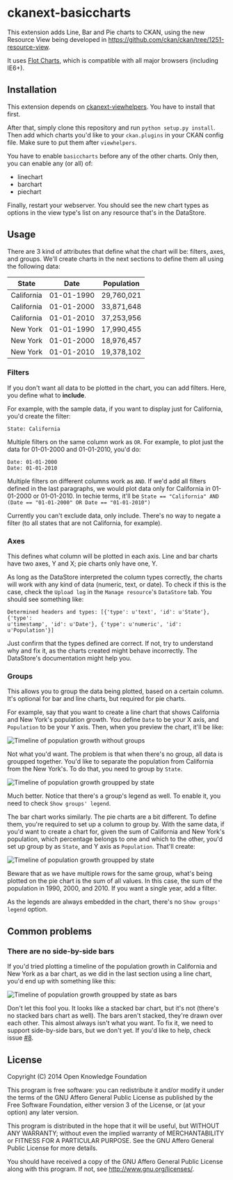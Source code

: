 ckanext-basiccharts
===================

This extension adds Line, Bar and Pie charts to CKAN, using the new Resource
View being developed in https://github.com/ckan/ckan/tree/1251-resource-view.

It uses [Flot Charts](http://www.flotcharts.org), which is compatible with all
major browsers (including IE6+).

Installation
------------

This extension depends on
[ckanext-viewhelpers](//github.com/ckan/ckanext-viewhelpers). You have to
install that first.

After that, simply clone this repository and run ```python setup.py install```.
Then add which charts you'd like to your ```ckan.plugins``` in your CKAN config
file. Make sure to put them after ```viewhelpers```.

You have to enable ```basiccharts``` before any of the other charts. Only then,
you can enable any (or all) of:

* linechart
* barchart
* piechart

Finally, restart your webserver. You should see the new chart types as options
in the view type's list on any resource that's in the DataStore.

Usage
-----

There are 3 kind of attributes that define what the chart will be: filters,
axes, and groups. We'll create charts in the next sections to define them all
using the following data:

| State      | Date       | Population   |
|------------|------------|--------------|
| California | 01-01-1990 | 29,760,021   |
| California | 01-01-2000 | 33,871,648   |
| California | 01-01-2010 | 37,253,956   |
| New York   | 01-01-1990 | 17,990,455   |
| New York   | 01-01-2000 | 18,976,457   |
| New York   | 01-01-2010 | 19,378,102   |

### Filters

If you don't want all data to be plotted in the chart, you can add filters.
Here, you define what to **include**.

For example, with the sample data, if you want to display just for California,
you'd create the filter:

```
State: California
```

Multiple filters on the same column work as ```OR```. For example, to plot just
the data for 01-01-2000 and 01-01-2010, you'd do:

```
Date: 01-01-2000
Date: 01-01-2010
```

Multiple filters on different columns work as ```AND```. If we'd add all
filters defined in the last paragraphs, we would plot data only for California
in 01-01-2000 or 01-01-2010. In techie terms, it'll be ```State == "California"
AND (Date == "01-01-2000" OR Date == "01-01-2010")```

Currently you can't exclude data, only include. There's no way to negate a
filter (to all states that are not California, for example).

### Axes

This defines what column will be plotted in each axis. Line and bar charts have
two axes, Y and X; pie charts only have one, Y.

As long as the DataStore interpreted the column types correctly, the charts
will work with any kind of data (numeric, text, or date). To check if this is
the case, check the ```Upload log``` in the ```Manage resource```'s
```DataStore``` tab. You should see something like:

```
Determined headers and types: [{'type': u'text', 'id': u'State'}, {'type':
u'timestamp', 'id': u'Date'}, {'type': u'numeric', 'id': u'Population'}]
```

Just confirm that the types defined are correct. If not, try to understand why
and fix it, as the charts created might behave incorrectly. The DataStore's
documentation might help you.

### Groups

This allows you to group the data being plotted, based on a certain column.
It's optional for bar and line charts, but required for pie charts.

For example, say that you want to create a line chart that shows California and
New York's population growth. You define ```Date``` to be your X axis, and
```Population``` to be your Y axis. Then, when you preview the chart, it'll be
like:

![Timeline of population growth without groups](doc/img/linechart-date-population-no-groups.png)

Not what you'd want. The problem is that when there's no group, all data is
groupped together. You'd like to separate the population from California from
the New York's. To do that, you need to group by ```State```.

![Timeline of population growth groupped by state](doc/img/linechart-date-population-with-groups.png)

Much better. Notice that there's a group's legend as well. To enable it, you
need to check ```Show groups' legend```.

The bar chart works similarly. The pie charts are a bit different. To define
them, you're required to set up a column to group by. With the same data, if
you'd want to create a chart for, given the sum of California and New York's
population, which percentage belongs to one and which to the other, you'd set
up group by as ```State```, and Y axis as ```Population```. That'll create:

![Timeline of population growth groupped by state](doc/img/piechart-population-by-state.png)

Beware that as we have multiple rows for the same group, what's being plotted
on the pie chart is the sum of all values. In this case, the sum of the
population in 1990, 2000, and 2010. If you want a single year, add a filter.

As the legends are always embedded in the chart, there's no ```Show groups'
legend``` option.

Common problems
---------------

### There are no side-by-side bars

If you'd tried plotting a timeline of the population growth in California and
New York as a bar chart, as we did in the last section using a line chart,
you'd end up with something like this:

![Timeline of population growth groupped by state as bars](doc/img/barchart-date-population-with-groups-problem.png)

Don't let this fool you. It looks like a stacked bar chart, but it's not
(there's no stacked bars chart as well). The bars aren't stacked, they're
drawn over each other. This almost always isn't what you want. To fix it, we
need to support side-by-side bars, but we don't yet. If you'd like to help,
check issue [#8](https://github.com/ckan/ckanext-basiccharts/issues/8).

License
-------

Copyright (C) 2014 Open Knowledge Foundation

This program is free software: you can redistribute it and/or modify
it under the terms of the GNU Affero General Public License as published
by the Free Software Foundation, either version 3 of the License, or
(at your option) any later version.

This program is distributed in the hope that it will be useful,
but WITHOUT ANY WARRANTY; without even the implied warranty of
MERCHANTABILITY or FITNESS FOR A PARTICULAR PURPOSE.  See the
GNU Affero General Public License for more details.

You should have received a copy of the GNU Affero General Public License
along with this program.  If not, see <http://www.gnu.org/licenses/>.
